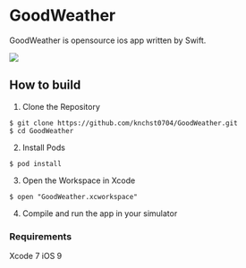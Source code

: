 # GoodWeather

GoodWeather is opensource ios app written by Swift.

![](https://github.com/knchst0704/GoodWeather/blob/master/GoodWeather/Resources/SplashIcon.png)

## How to build

1) Clone the Repository

```
$ git clone https://github.com/knchst0704/GoodWeather.git
$ cd GoodWeather
```

2) Install Pods

```
$ pod install
```

3) Open the Workspace in Xcode

```
$ open "GoodWeather.xcworkspace"
```

4) Compile and run the app in your simulator

### Requirements
Xcode 7
iOS 9
